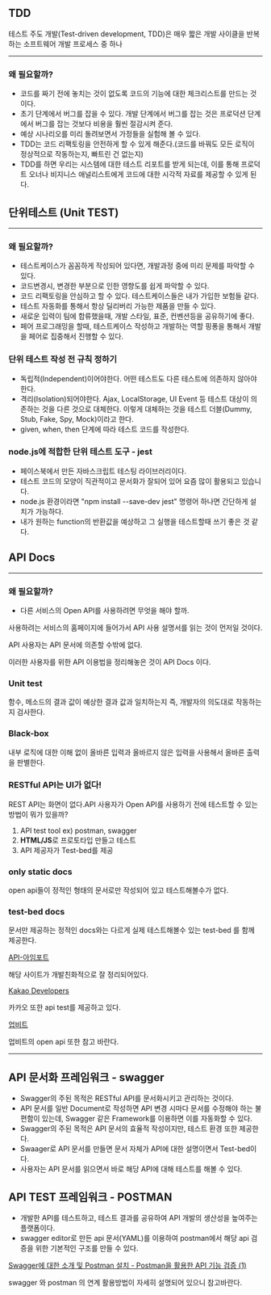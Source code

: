 ## TDD

테스트 주도 개발(Test-driven development, TDD)은 매우 짧은 개발 사이클을 반복하는 소프트웨어 개발 프로세스 중 하나

---

### 왜 필요할까?

- 코드를 짜기 전에 놓치는 것이 없도록 코드의 기능에 대한 체크리스트를 만드는 것이다.
- 초기 단계에서 버그를 잡을 수 있다. 개발 단계에서 버그를 잡는 것은 프로덕션 단계에서 버그를 잡는 것보다 비용을 훨씬 절감시켜 준다.
- 예상 시나리오를 미리 돌려보면서 가정들을 실험해 볼 수 있다.
- TDD는 코드 리팩토링을 안전하게 할 수 있게 해준다.(코드를 바꿔도 모든 로직이 정상적으로 작동하는지, 빠트린 건 없는지)
- TDD를 하면 우리는 시스템에 대한 테스트 리포트를 받게 되는데, 이를 통해 프로덕트 오너나 비지니스 애널리스트에게 코드에 대한 시각적 자료를 제공할 수 있게 된다.

## 단위테스트 (Unit TEST)

---

### 왜 필요할까?

- 테스트케이스가 꼼꼼하게 작성되어 있다면, 개발과정 중에 미리 문제를 파악할 수 있다.
- 코드변경시, 변경한 부분으로 인한 영향도를 쉽게 파악할 수 있다.
- 코드 리팩토링을 안심하고 할 수 있다. 테스트케이스들은 내가 가입한 보험들 같다.
- 테스트 자동화를 통해서 항상 딜리버리 가능한 제품을 만들 수 있다.
- 새로운 입력이 팀에 합류했을때, 개발 스타일, 표준, 컨벤션등을 공유하기에 좋다.
- 페어 프로그래밍을 할때, 테스트케이스 작성하고 개발하는 역할 핑퐁을 통해서 개발을 페어로 집중해서 진행할 수 있다.

### 단위 테스트 작성 전 규칙 정하기

- 독립적(Independent)이어야한다. 어떤 테스트도 다른 테스트에 의존하지 않아야한다.
- 격리(Isolation)되어야한다. Ajax, LocalStorage, UI Event 등 테스트 대상이 의존하는 것을 다른 것으로 대체한다. 이렇게 대체하는 것을 테스트 더블(Dummy, Stub, Fake, Spy, Mock)이라고 한다.
- given, when, then 단계에 따라 테스트 코드를 작성한다.

### node.js에 적합한 단위 테스트 도구 - jest

- 페이스북에서 만든 자바스크립트 테스팅 라이브러리이다.
- 테스트 코드의 모양이 직관적이고 문서화가 잘되어 있어 요즘 많이 활용되고 있습니다.
- node.js 환경이라면  "npm install --save-dev jest" 명령어 하나면 간단하게 설치가 가능하다.
- 내가 원하는 function의 반환값을 예상하고 그 실행을 테스트할때 쓰기 좋은 것 같다.

## API Docs

---

### 왜 필요할까?

- 다른 서비스의 Open API를 사용하려면 무엇을 해야 할까.

사용하려는 서비스의 홈페이지에 들어가서 API 사용 설명서를 읽는 것이 먼저일 것이다.

API 사용자는 API 문서에 의존할 수밖에 없다.

이러한 사용자를 위한 API 이용법을 정리해놓은 것이 API Docs 이다.

### Unit test

함수, 메소드의 결과 값이 예상한 결과 값과 일치하는지 즉, 개발자의 의도대로 작동하는지 검사한다.

### Black-box

내부 로직에 대한 이해 없이 올바른 입력과 올바르지 않은 입력을 사용해서 올바른 출력을 판별한다.

### RESTful API는 UI가 없다!

REST API는 화면이 없다.API 사용자가 Open API를 사용하기 전에 테스트할 수 있는 방법이 뭐가 있을까?

1. API test tool ex) postman, swagger
2. **HTML/JS**로 프로토타입 만들고 테스트
3. API 제공자가 Test-bed를 제공

### only static docs

open api들이 정적인 형태의 문서로만 작성되어 있고 테스트해볼수가 없다.

### test-bed docs

문서만 제공하는 정적인 docs와는 다르게 실제 테스트해볼수 있는 test-bed 를 함께 제공한다.

[API-아임포트](https://api.iamport.kr/)

해당 사이트가 개발친화적으로 잘 정리되어있다.

[Kakao Developers](https://developers.kakao.com/docs/latest/ko/kakaologin/rest-api)

카카오 또한 api test를 제공하고 있다.

[업비트](https://upbit.com/service_center/open_api_guide?__cf_chl_jschl_tk__=f3e4129ce29acaa077a0c20cbc074caf482c9171-1602496783-0-AXhNlxsUx8YZobKVOREfyyzPdFWKnoEJgXwpCsKbRlUE1_vCg_e2fZKA3C-jdvdKNGRvK7wPsJ8BkuYAHN_PGM5MbjVlE_v9KXSrxbk9prIKnRPK2tHESqxGbtxPqp1e5qt-2F7in__yx_amBaBtERpMCp5Rz2c__xUnjJ-Ut7dIoDba2Jm7QgxfcOs4YfiN47Op2dmobAJ_SXieWY0cJzGqLjAOBGBSFafM7-JtR2Pkeu5H8-WZHa_XbqVEy98a7PcBidT0E8SxqBy1h-3LD8ILMq4le_fCNlzDzytM432swOSAahVoE0cUWTEASOi_vQ)

업비트의 open api 또한 참고 바란다.

---

## API 문서화 프레임워크 - swagger

- Swagger의 주된 목적은 RESTful API를 문서화시키고 관리하는 것이다.
- API 문서를 일반 Document로 작성하면 API 변경 시마다 문서를 수정해야 하는 불편함이 있는데, Swagger 같은 Framework를 이용하면 이를 자동화할 수 있다.
- Swagger의 주된 목적은 API 문서의 효율적 작성이지만, 테스트 환경 또한 제공한다.
- Swaager로 API 문서를 만들면 문서 자체가 API에 대한 설명이면서 Test-bed이다.
- 사용자는 API 문서를 읽으면서 바로 해당 API에 대해 테스트를 해볼 수 있다.

## API TEST 프레임워크 - POSTMAN

- 개발한 API를 테스트하고, 테스트 결과를 공유하여 API 개발의 생산성을 높여주는 플랫폼이다.
- swagger editor로 만든 api 문서(YAML)를 이용하여 postman에서 해당 api 검증을 위한 기본적인 구조를 만들 수 있다.

[Swagger에 대한 소개 및 Postman 설치 - Postman을 활용한 API 기능 검증 (1)](https://blog.naver.com/PostView.nhn?blogId=wisestone2007&logNo=221383832858&categoryNo=29&parentCategoryNo=0&viewDate=&currentPage=1&postListTopCurrentPage=1&from=search&userTopListOpen=true&userTopListCount=5&userTopListManageOpen=false&userTopListCurrentPage=1)

swagger 와 postman 의 연계 활용방법이 자세히 설명되어 있으니 참고바란다.
  

